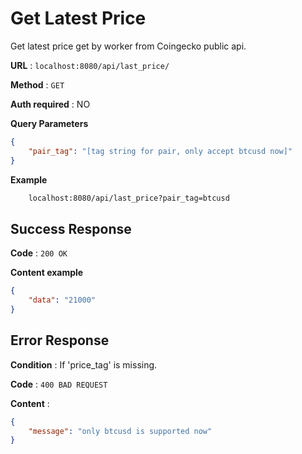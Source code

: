 # Get Latest Price

Get latest price get by worker from Coingecko public api.

**URL** : `localhost:8080/api/last_price/`

**Method** : `GET`

**Auth required** : NO

**Query Parameters**

```json
{
    "pair_tag": "[tag string for pair, only accept btcusd now]"
}
```

**Example**

```bash
    localhost:8080/api/last_price?pair_tag=btcusd
```

## Success Response

**Code** : `200 OK`

**Content example**

```json
{
    "data": "21000"
}
```

## Error Response

**Condition** : If 'price_tag' is missing.

**Code** : `400 BAD REQUEST`

**Content** :

```json
{
    "message": "only btcusd is supported now"
}
```